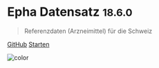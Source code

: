 
<div class='animation'></div>

# Epha Datensatz <small>18.6.0</small>

> Referenzdaten (Arzneimittel) für die Schweiz

[GitHub](https://github.com/epha/domain-datensatz)
[Starten](#Einleitung)

![color](#21374b)
